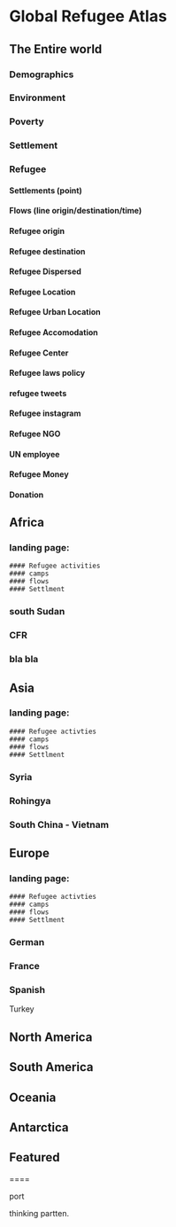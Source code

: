 # Global Refugee Atlas

## The Entire world

### Demographics
### Environment
### Poverty
### Settlement
### Refugee
#### Settlements (point)
#### Flows (line origin/destination/time)
#### Refugee origin
#### Refugee destination
#### Refugee Dispersed
#### Refugee Location
#### Refugee Urban Location
#### Refugee Accomodation
#### Refugee Center
#### Refugee laws policy
#### refugee tweets
#### Refugee instagram
#### Refugee NGO
#### UN employee
#### Refugee Money
#### Donation
###

## Africa

### landing page:
    #### Refugee activities
    #### camps
    #### flows
    #### Settlment
### south Sudan
### CFR
### bla bla

## Asia

### landing page:
    #### Refugee activties
    #### camps
    #### flows
    #### Settlment
### Syria
### Rohingya
### South China - Vietnam


####

## Europe

### landing page:
    #### Refugee activties
    #### camps
    #### flows
    #### Settlment

### German
### France
### Spanish
Turkey

## North America

## South America

## Oceania

## Antarctica

## Featured







====

port

thinking partten.
